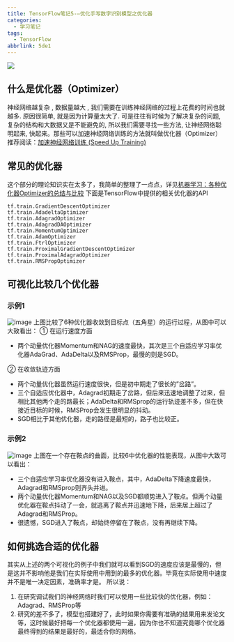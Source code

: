 ```yaml
---
title: TensorFlow笔记5-—优化手写数字识别模型之优化器
categories:
  - 学习笔记
tags: 
  - TensorFlow
abbrlink: 5de1
---
```


![](https://ws4.sinaimg.cn/large/006tNc79ly1fzpyp94c3uj30fv08ajwt.jpg)

## 什么是优化器（Optimizer）
神经网络越复杂 , 数据量越大 , 我们需要在训练神经网络的过程上花费的时间也就越多. 原因很简单, 就是因为计算量太大了. 可是往往有时候为了解决复杂的问题, 复杂的结构和大数据又是不能避免的, 所以我们需要寻找一些方法, 让神经网络聪明起来, 快起来。那些可以加速神经网络训练的方法就叫做优化器（Optimizer）
推荐阅读：[加速神经网络训练 (Speed Up Training)](https://morvanzhou.github.io/tutorials/machine-learning/ML-intro/3-06-speed-up-learning/)
## 常见的优化器
这个部分的理论知识实在太多了，我简单的整理了一点点，详见[机器学习：各种优化器Optimizer的总结与比较](https://blog.csdn.net/weixin_40170902/article/details/80092628)
下面是TensorFlow中提供的相关优化器的API 

<!--more-->

```
tf.train.GradientDescentOptimizer
tf.train.AdadeltaOptimizer
tf.train.AdagradOptimizer
tf.train.AdagradDAOptimizer
tf.train.MomentumOptimizer
tf.train.AdamOptimizer
tf.train.FtrlOptimizer
tf.train.ProximalGradientDescentOptimizer
tf.train.ProximalAdagradOptimizer
tf.train.RMSPropOptimizer
```
## 可视化比较几个优化器
### 示例1
![image](http://upload-images.jianshu.io/upload_images/5666077-7cc1ac2441d86da6?imageMogr2/auto-orient/strip)
上图比较了6种优化器收敛到目标点（五角星）的运行过程，从图中可以大致看出：
① 在运行速度方面

* 两个动量优化器Momentum和NAG的速度最快，其次是三个自适应学习率优化器AdaGrad、AdaDelta以及RMSProp，最慢的则是SGD。

② 在收敛轨迹方面
* 两个动量优化器虽然运行速度很快，但是初中期走了很长的”岔路”。
* 三个自适应优化器中，Adagrad初期走了岔路，但后来迅速地调整了过来，但相比其他两个走的路最长；AdaDelta和RMSprop的运行轨迹差不多，但在快接近目标的时候，RMSProp会发生很明显的抖动。
* SGD相比于其他优化器，走的路径是最短的，路子也比较正。
### 示例2
![image](http://upload-images.jianshu.io/upload_images/5666077-aa696a9244e75ab6?imageMogr2/auto-orient/strip)
上图在一个存在鞍点的曲面，比较6中优化器的性能表现，从图中大致可以看出：
* 三个自适应学习率优化器没有进入鞍点，其中，AdaDelta下降速度最快，Adagrad和RMSprop则齐头并进。
* 两个动量优化器Momentum和NAG以及SGD都顺势进入了鞍点。但两个动量优化器在鞍点抖动了一会，就逃离了鞍点并迅速地下降，后来居上超过了Adagrad和RMSProp。
* 很遗憾，SGD进入了鞍点，却始终停留在了鞍点，没有再继续下降。
## 如何挑选合适的优化器
其实从上述的两个可视化的例子中我们就可以看到SGD的速度应该是最慢的，但是这并不影响他是我们在实际使用中用到的最多的优化器。毕竟在实际使用中速度并不是唯一决定因素，准确率才是。 所以说：
1. 在研究调试我们的神经网络时我们可以使用一些比较快的优化器，例如：Adagrad、RMSProp等
2. 研究的差不多了，模型也搭建好了，此时如果你需要有准确的结果用来发论文等，这时候最好把每一个优化器都使用一遍，因为你也不知道究竟哪个优化器最终得到的结果是最好的，最适合你的网络。